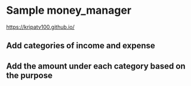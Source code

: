 # Sample money_manager 
https://kripatv100.github.io/

## Add categories of income and expense
## Add the amount under each category based on the purpose 



